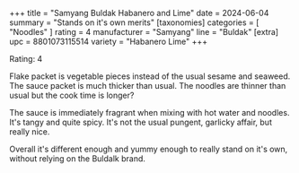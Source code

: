 +++
title = "Samyang Buldak Habanero and Lime"
date = 2024-06-04
summary = "Stands on it's own merits"
[taxonomies]
categories = [ "Noodles" ]
rating = 4
manufacturer = "Samyang"
line = "Buldak"
[extra]
upc = 8801073115514
variety = "Habanero Lime"
+++

Rating: 4

Flake packet is vegetable pieces instead of the usual sesame and seaweed.
The sauce packet is much thicker than usual.
The noodles are thinner than usual but the cook time is longer?

The sauce is immediately fragrant when mixing with hot water and noodles.
It's tangy and quite spicy.
It's not the usual pungent, garlicky affair, but really nice.

Overall it's different enough and yummy enough to really stand on it's own, without relying on the Buldalk brand.
